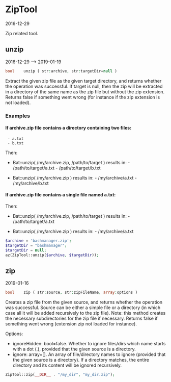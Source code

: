 ZipTool
=====================
2016-12-29



Zip related tool.



unzip
-----------
2016-12-29 --> 2019-01-19


```php
bool    unzip ( str:archive, str:targetDir=null )
```

Extract the given zip file as the given target directory, and returns whether the operation was successful.
If target is null, then the zip will be extracted in a directory of the same name as the zip file but without the zip extension.
Returns false if something went wrong (for instance if the zip extension is not loaded).

### Examples


#### If archive.zip file contains a directory containing two files:
     - a.txt
     - b.txt

Then:

- Bat::unzip( /my/archive.zip, /path/to/target )
     results in:
             - /path/to/target/a.txt
             - /path/to/target/b.txt

- Bat::unzip( /my/archive.zip )
     results in:
             - /my/archive/a.txt
             - /my/archive/b.txt

#### If archive.zip file contains a single file named a.txt:

Then:

- Bat::unzip( /my/archive.zip, /path/to/target )
     results in:
             - /path/to/target/a.txt

- Bat::unzip( /my/archive.zip )
     results in:
             - /my/archive/a.txt


```php
$archive = 'bashmanager.zip';             
$targetDir = "bashmanager";               
$targetDir = null;                        
az(ZipTool::unzip($archive, $targetDir));
``` 




zip
---
2019-01-16


```php
bool    zip ( str:source, str:zipFileName, array:options )
```

Creates a zip file from the given source, and returns whether the operation was successful.
Source can be either a simple file or a directory (in which case all it will be added recursively to the zip file).
Note: this method creates the necessary subdirectories for the zip file if necessary.
Returns false if something went wrong (extension zip not loaded for instance).


Options:
- ignoreHidden: bool=false. Whether to ignore files/dirs which name starts with a dot (.), provided that the given source is a directory.
- ignore: array=[]. An array of file/directory names to ignore (provided that the given source is a directory).
    If a directory matches, the entire directory and its content will be ignored recursively.


```php
ZipTool::zip(__DIR__ . "/my_dir", "my_dir.zip");
```
